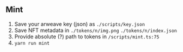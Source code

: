 ## Mint

1) Save your arweave key (json) as `./scripts/key.json`
2) Save NFT metadata in `./tokens/n/img.png` `./tokens/n/index.json` 
3) Provide absolute (?) path to tokens in `/scripts/mint.ts:75`
4) `yarn run mint`

